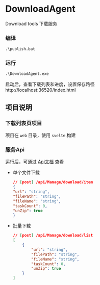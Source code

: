 # DownloadAgent
Download tools
下载服务

### 编译

```ps
.\publish.bat
```

### 运行
```ps
.\DownloadAgent.exe
```
启动后，查看下载列表和进度，设置保存路径  
http://localhost:36520/index.html

## 项目说明
### 下载列表页项目
项目在 `web` 目录，使用 `svelte` 构建

### 服务Api
运行后，可通过 [Api文档](http://localhost:36520/swagger/index.html)  查看

- 单个文件下载
    ```json
    // [post] /api/Manage/download/item
    {
    "url": "string",
    "filePath": "string",
    "fileName": "string",
    "taskCount": 0,
    "unZip": true
    }    
    ```
- 批量下载
    ```json
    // [post] /api/Manage/download/list
    [
        {
            "url": "string",
            "filePath": "string",
            "fileName": "string",
            "taskCount": 0,
            "unZip": true
        }
    ]    
    ```
